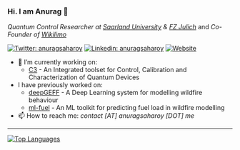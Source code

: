### Hi. I am Anurag 👋

*Quantum Control Researcher at [Saarland University](https://www.uni-saarland.de/en/home.html) & [FZ Julich](https://www.fz-juelich.de/pgi/EN/Forschung/Euro-Quantencomputer/_node.html)* and *Co-Founder of [Wikilimo](https://www.wikilimo.co)*

[![Twitter: anuragsaharoy](https://img.shields.io/twitter/follow/anuragsaharoy?style=social)](https://twitter.com/anuragsaharoy)
[![Linkedin: anuragsaharoy](https://img.shields.io/badge/-anuragsaharoy-blue?style=flat-square&logo=Linkedin&logoColor=white&link=https://www.linkedin.com/in/anuragsaharoy/)](https://www.linkedin.com/in/anuragsaharoy/)
[![Website](https://img.shields.io/badge/Website-www.anuragsaharoy.me-informational?style=flat-square)](https://www.anuragsaharoy.me)


- 🔭 I’m currently working on:
  - [C3](https://www.github.com/q-optimize/c3) - An Integrated toolset for Control, Calibration and Characterization of Quantum Devices
- I have previously worked on:
  - [deepGEFF](https://github.com/esowc/wildfire-forecasting) - A Deep Learning system for modelling wildfire behaviour
  - [ml-fuel](http://github.com/wikilimo/ml-fuel) - An ML toolkit for predicting fuel load in wildfire modelling
- 📫 How to reach me: *contact [AT] anuragsaharoy [DOT] me*

---
[![Top Languages](https://github-readme-stats.vercel.app/api/top-langs/?username=lazyoracle&theme=dark&count_private=true&hide=jupyter%20notebook)](https://github.com/lazyoracle)

<!--
**lazyoracle/lazyoracle** is a ✨ _special_ ✨ repository because its `README.md` (this file) appears on your GitHub profile.

Here are some ideas to get you started:

- 🔭 I’m currently working on ...
- 🌱 I’m currently learning ...
- 👯 I’m looking to collaborate on ...
- 🤔 I’m looking for help with ...
- 💬 Ask me about ...
- 📫 How to reach me: ...
- 😄 Pronouns: ...
- ⚡ Fun fact: ...
-->
